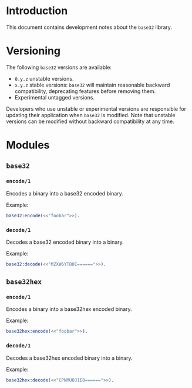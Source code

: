 # Introduction
This document contains development notes about the `base32` library.

# Versioning
The following `base32` versions are available:
- `0.y.z` unstable versions.
- `x.y.z` stable versions: `base32` will maintain reasonable backward
  compatibility, deprecating features before removing them.
- Experimental untagged versions.

Developers who use unstable or experimental versions are responsible for
updating their application when `base32` is modified. Note that unstable
versions can be modified without backward compatibility at any time.

# Modules
## `base32`
### `encode/1`
Encodes a binary into a base32 encoded binary.

Example:
```erlang
base32:encode(<<"foobar">>).
```

### `decode/1`
Decodes a base32 encoded binary into a binary.

Example:
```erlang
base32:decode(<<"MZXW6YTBOI======">>).
```

## `base32hex`
### `encode/1`
Encodes a binary into a base32hex encoded binary.

Example:
```erlang
base32hex:encode(<<"foobar">>).
```

### `decode/1`
Decodes a base32hex encoded binary into a binary.

Example:
```erlang
base32hex:decode(<<"CPNMUOJ1E8======">>).
```
